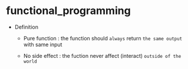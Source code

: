 # functional_programming

- Definition 
	- Pure function : the function should `always` return `the same output` with same input

	- No side effect : the fuction never affect (interact) `outside of the world`